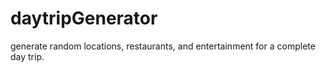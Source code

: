 # daytripGenerator
generate random locations, restaurants, and entertainment for a complete day trip.
